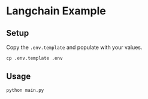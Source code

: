 # Langchain Example

## Setup

Copy the `.env.template` and populate with your values.

```
cp .env.template .env
```

## Usage

```
python main.py
```
